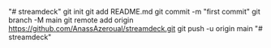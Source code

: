 "# streamdeck"  git init git add README.md git commit -m "first commit" git branch -M main git remote add origin https://github.com/AnassAzeroual/streamdeck.git git push -u origin main
"# streamdeck" 
